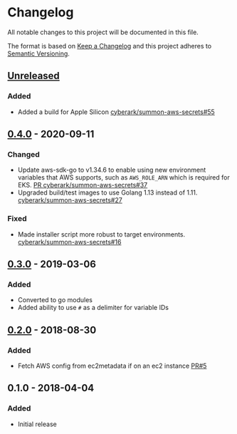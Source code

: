 # Changelog
All notable changes to this project will be documented in this file.

The format is based on [Keep a Changelog](http://keepachangelog.com/en/1.0.0/)
and this project adheres to [Semantic Versioning](http://semver.org/spec/v2.0.0.html).

## [Unreleased]

### Added
- Added a build for Apple Silicon [cyberark/summon-aws-secrets#55](https://github.com/cyberark/summon-aws-secrets/issues/55)

## [0.4.0] - 2020-09-11
### Changed
- Update aws-sdk-go to v1.34.6 to enable using new environment variables that AWS supports, such as
  `AWS_ROLE_ARN` which is required for EKS.
  [PR cyberark/summon-aws-secrets#37](https://github.com/cyberark/summon-aws-secrets/pull/37)
- Upgraded build/test images to use Golang 1.13 instead of 1.11.
  [cyberark/summon-aws-secrets#27](https://github.com/cyberark/summon-aws-secrets/issues/27)

### Fixed
- Made installer script more robust to target environments.
  [cyberark/summon-aws-secrets#16](https://github.com/cyberark/summon-aws-secrets/issues/16)

## [0.3.0] - 2019-03-06
### Added
- Converted to go modules
- Added ability to use `#` as a delimiter for variable IDs

## [0.2.0] - 2018-08-30
### Added
- Fetch AWS config from ec2metadata if on an ec2 instance [PR#5](https://github.com/cyberark/summon-aws-secrets/pull/5)

## 0.1.0 - 2018-04-04
### Added
- Initial release

[Unreleased]: https://github.com/cyberark/summon-aws-secrets/compare/v0.4.0...HEAD
[0.4.0]: https://github.com/cyberark/summon-aws-secrets/compare/v0.3.0...v0.4.0
[0.3.0]: https://github.com/cyberark/summon-aws-secrets/compare/v0.2.0...v0.3.0
[0.2.0]: https://github.com/cyberark/summon-aws-secrets/compare/v0.1.0...v0.2.0
